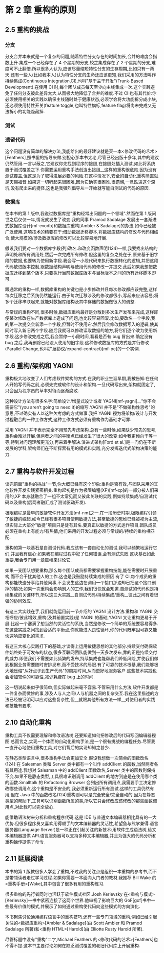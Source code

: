 # 第 2 章 重构的原则

## 2.5 重构的挑战

### 分支

分支合并本来就是一个复杂的问题,随着特性分支存在的时间加长,合并的难度会指数上升.集成一个已经存在了 4 个星期的分支,较之集成存在了 2 个星期的分支,难度可不止翻倍.所以很多人认为,应该尽量缩短特性分支的生存周期,比如只有一两天.还有一些人(比如我本人)认为特性分支的生命还应该更短,我们采用的方法叫作持续集成(Continuous Integration,CI),也叫"基于主干开发"(Trunk-Based Development).在使用 CI 时,每个团队成员每天至少向主线集成一次.这个实践避免了任何分支彼此差异太大,从而极大地降低了合并的难度.不过 CI 也有其代价:你必须使用相关的实践以确保主线随时处于健康状态,必须学会将大功能拆分成小块,还必须使用特性开关(feature toggle,也叫特性旗标,feature flag)将尚未完成又无法拆小的功能隐藏掉.
### 测试

### 遗留代码

这个问题没有简单的解决办法,我能给出的最好建议就是买一本<修改代码的艺术>[Feathers],照书里的指导来做.别担心那本书太老,尽管已经出版十多年,其中的建议仍然管用.一言以蔽之,它建议你先找到程序的接缝,在接缝处插入测试,如此将系统置于测试覆盖之下.你需要运用重构手法创造出接缝__这样的重构很危险,因为没有测试覆盖,但这是为了取得进展必要的风险.在这种情况下,安全的自动化重构简直就是天赐福音.如果这一切听起来很困难,因为它确实很困难.很遗憾,一旦跌进这个深坑,没有爬出来的捷径,这也是我强烈倡导从一开始就写能自测试的代码的原因.

### 数据库

在本书的第 1 版中,我说过数据库是"重构经常出问题的一个领域".然而在第 1 版问世之后仅仅一年,情况就发生了改变:我的同事 Pramod Sadalage 发展出一套渐进式数据库设计[mf-evodb]和数据库重构[Ambler &amp; Sadalage]的办法,如今已经被广泛使用.这项技术的精要在于:借助数据迁移脚本,将数据库结构的修改与代码相结合,使大规模的/涉及数据库的修改可以比较容易地开展.

假设我们要对一个数据库字段(列)改名.和改变函数声明(124)一样,我要找出结构的声明处和所有调用处,然后一次完成所有修改.但这里的复杂之处在于,原来基于旧字段的数据,也要转为使用新字段.我会写一小段代码来执行数据转化的逻辑,并把这段代码放进版本控制,跟数据结构声明与使用代码的修改一并提交.此后如果我想把数据库迁移到某个版本,只要执行当前数据库版本与目标版本之间的所有迁移脚本即可.

跟通常的重构一样,数据库重构的关键也是小步修改并且每次修改都应该完整,这样每次迁移之后系统仍然能运行.由于每次迁移涉及的修改都很小,写起来应该容易;将多个迁移串联起来,就能对数据库结构及其中存储的数据做很大的调整.

与常规的重构不同,很多时候,数据库重构最好是分散到多次生产发布来完成,这样即便某次修改在生产数据库上造成了问题,也比较容易回滚.比如,要改名一个字段,我的第一次提交会新添一个字段,但暂时不使用它.然后我会修改数据写入的逻辑,使其同时写入新旧两个字段.随后我就可以修改读取数据的地方,将它们逐个改为使用新字段.这步修改完成之后,我会暂停一小段时间,看看是否有 bug 冒出来.确定没有 bug 之后,我再删除已经没人使用的旧字段.这种修改数据库的方式是并行修改(Parallel Change,也叫扩展协议/expand-contract)[mf-pc]的一个实例.

## 2.6 重构/架构和 YAGNI

重构极大地改变了人们考虑软件架构的方式.在我的职业生涯早期,我被告知:在任何人开始写代码之前,必须先完成软件的设计和架构.一旦代码写出来,架构就固定了,只会因为程序员的草率对待而逐渐腐败.

这种设计方法有很多名字:简单设计/增量式设计或者 YAGNI[mf-yagni]__"你不会需要它"(you arenʼt going to need it)的缩写.YAGNI 并不是"不做架构性思考"的意思,不过确实有人以这种欠考虑的方式做事.我把 YAGNI 视为将架构/设计与开发过程融合的一种工作方式,这种工作方式必须有重构作为基础才可靠.

采用 YAGNI 并不表示完全不用预先考虑架构.总有一些时候,如果缺少预先的思考,重构会难以开展.但两者之间的平衡点已经发生了很大的改变:如今我更倾向于等一等,待到对问题理解更充分,再来着手解决.演进式架构[Ford et al.]是一门仍在不断发展的学科,架构师们在不断探索有用的模式和实践,充分发挥迭代式架构决策的能力.

## 2.7 重构与软件开发过程

读完前面"重构的挑战"一节,你大概已经有这个印象:重构是否有效,与团队采用的其他软件开发实践紧密相关.重构起初是作为极限编程(XP)[mf-xp]的一部分被人们采用的,XP 本身就融合了一组不太常见而又彼此关联的实践,例如持续集成/自测试代码以及重构(后两者融汇成了测试驱动开发).

极限编程是最早的敏捷软件开发方法[mf-nm]之一.在一段历史时期,极限编程引领了敏捷的崛起.如今已经有很多项目使用敏捷方法,甚至敏捷的思维已经被视为主流,但实际上大部分"敏捷"项目只是徒有其名.要真正以敏捷的方式运作项目,团队成员必须在重构上有能力/有热情,他们采用的开发过程必须与常规的/持续的重构相匹配.

重构的第一块基石是自测试代码.我应该有一套自动化的测试,我可以频繁地运行它们,并且我有信心:如果我在编程过程中犯了任何错误,会有测试失败.这块基石如此重要,我会专门用一章篇幅来讨论它.

如果一支团队想要重构,那么每个团队成员都需要掌握重构技能,能在需要时开展重构,而不会干扰其他人的工作.这也是我鼓励持续集成的原因:有了 CI,每个成员的重构都能快速分享给其他同事,不会发生这边在调用一个接口那边却已把这个接口删掉的情况;如果一次重构会影响别人的工作,我们很快就会知道.自测试的代码也是持续集成的关键环节,所以这三大实践__自测试代码/持续集成/重构__彼此之间有着很强的协同效应.

有这三大实践在手,我们就能运用前一节介绍的 YAGNI 设计方法.重构和 YAGNI 交相呼应/彼此增效,重构(及其前置实践)是 YAGNI 的基础,YAGNI 又让重构更易于开展:比起一个塞满了想当然的灵活性的系统,当然是修改一个简单的系统要容易得多.在这些实践之间找到合适的平衡点,你就能进入良性循环,你的代码既牢固可靠又能快速响应变化的需求.

有这三大核心实践打下的基础,才谈得上运用敏捷思想的其他部分.持续交付确保软件始终处于可发布的状态,很多互联网团队能做到一天多次发布,靠的正是持续交付的威力.即便我们不需要如此频繁的发布,持续集成也能帮我们降低风险,并使我们做到根据业务需要随时安排发布,而不受技术的局限.有了可靠的技术根基,我们能够极大地压缩"从好点子到生产代码"的周期时间,从而更好地服务客户.这些技术实践也会增加软件的可靠性,减少耗费在 bug 上的时间.

这一切说起来似乎很简单,但实际做起来毫不容易.不管采用什么方法,软件开发都是一件复杂而微妙的事,涉及人与人之间/人与机器之间的复杂交互.我在这里描述的方法已经被证明可以应对这些复杂性,但__就跟其他所有方法一样__对使用者的实践和技能有要求.

## 2.10 自动化重构

重构工具不仅需要理解和修改语法树,还要知道如何把修改后的代码写回编辑器视图.总而言之,实现一个体面的自动化重构手法,是一个很有挑战的编程任务.尽管我一直开心地使用重构工具,对它们背后的实现却知之甚少.

在静态类型语言中,很多重构手法会更加安全.假设我想做一次简单的函数改名(124):在 Salesman 类和 Server 类中都有一个叫作 addClient 的函数,当然两者各有其用途.我想对 Salesman 中的 addClient 函数改名,Server 类中的函数则保持不变.如果不是静态类型,工具很难识别调用 addClient 的地方到底是在使用哪个类的函数.Smalltalk 的 Refactoring Browser 会列出所有调用点,我需要手工决定修改哪些调用点.这个重构是不安全的,我必须重新运行所有测试.这样的工具仍然有用,但在 Java 中的函数改名(124)重构则可以是完全安全/完全自动的,因为在静态类型的帮助下,工具可以识别函数所属的类,所以它只会修改应该修改的那些函数调用点,对此我可以完全放心.

能借助语法树来分析和重构程序代码,这是 IDE 与普通文本编辑器相比具有的一大优势.但很多程序员又喜欢用得顺手的文本编辑器的灵活性,希望鱼与熊掌兼得.语言服务器(Language Server)是一种正在引起关注的新技术:用软件生成语法树,给文本编辑器提供 API.语言服务器可以支持多种文本编辑器,并且为强大的代码分析和重构操作提供了命令.

## 2.11 延展阅读

本书的第 1 版教很多人学会了重构,不过我的关注点是组织一本重构的参考书,而不是带领读者走过学习过程.如果你需要一本面向入门者的教材,我推荐 Bill Wake 的<重构手册>[Wake],其中包含了很多有用的重构练习.

很多重构的先行者同时也活跃于软件模式社区.Josh Kerievsky 在<重构与模式>[Kerievsky]一书中紧密连接了这两个世界.他审视了影响巨大的 GoF[gof]书中一些最有价值的模式,并展示了如何通过重构使代码向这些模式的方向演化.

本书聚焦讨论通用编程语言中的重构技巧.还有一些专门领域的重构,例如已经引起关注的<数据库重构>[Ambler &amp; Sadalage](由 Scott Ambler 和 Pramod Sadalage 所著)和<重构 HTML>[Harold](由 Elliotte Rusty Harold 所著).

尽管标题中没有"重构"二字,Michael Feathers 的<修改代码的艺术>[Feathers]也不得不提.这本书主要讨论如何在缺乏测试覆盖的老旧代码库上开展重构.
